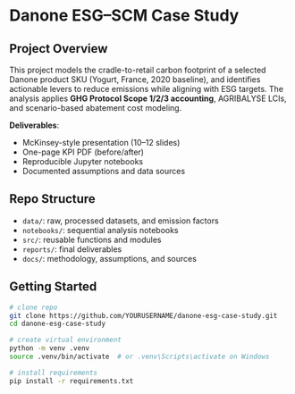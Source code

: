 # Danone ESG–SCM Case Study

## Project Overview
This project models the cradle-to-retail carbon footprint of a selected Danone product SKU (Yogurt, France, 2020 baseline), and identifies actionable levers to reduce emissions while aligning with ESG targets. The analysis applies **GHG Protocol Scope 1/2/3 accounting**, AGRIBALYSE LCIs, and scenario-based abatement cost modeling.

**Deliverables**:
- McKinsey-style presentation (10–12 slides)
- One-page KPI PDF (before/after)
- Reproducible Jupyter notebooks
- Documented assumptions and data sources

## Repo Structure
- `data/`: raw, processed datasets, and emission factors
- `notebooks/`: sequential analysis notebooks
- `src/`: reusable functions and modules
- `reports/`: final deliverables
- `docs/`: methodology, assumptions, and sources

## Getting Started
```bash
# clone repo
git clone https://github.com/YOURUSERNAME/danone-esg-case-study.git
cd danone-esg-case-study

# create virtual environment
python -m venv .venv
source .venv/bin/activate  # or .venv\Scripts\activate on Windows

# install requirements
pip install -r requirements.txt
